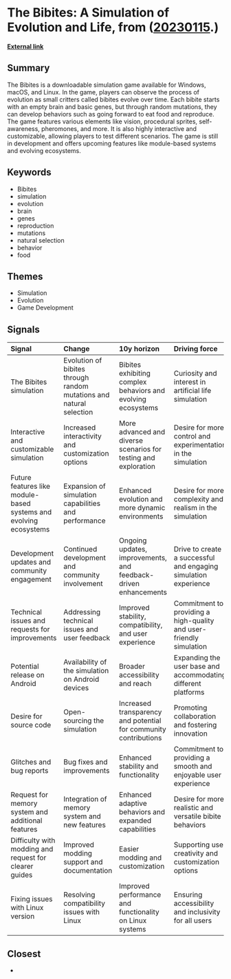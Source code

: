 # __The Bibites: A Simulation of Evolution and Life__, from ([20230115](https://kghosh.substack.com/p/20230115).)

__[External link](https://leocaussan.itch.io/the-bibites)__



## Summary

The Bibites is a downloadable simulation game available for Windows, macOS, and Linux. In the game, players can observe the process of evolution as small critters called bibites evolve over time. Each bibite starts with an empty brain and basic genes, but through random mutations, they can develop behaviors such as going forward to eat food and reproduce. The game features various elements like vision, procedural sprites, self-awareness, pheromones, and more. It is also highly interactive and customizable, allowing players to test different scenarios. The game is still in development and offers upcoming features like module-based systems and evolving ecosystems.

## Keywords

* Bibites
* simulation
* evolution
* brain
* genes
* reproduction
* mutations
* natural selection
* behavior
* food

## Themes

* Simulation
* Evolution
* Game Development

## Signals

| Signal                                                            | Change                                                              | 10y horizon                                                      | Driving force                                                       |
|:------------------------------------------------------------------|:--------------------------------------------------------------------|:-----------------------------------------------------------------|:--------------------------------------------------------------------|
| The Bibites simulation                                            | Evolution of bibites through random mutations and natural selection | Bibites exhibiting complex behaviors and evolving ecosystems     | Curiosity and interest in artificial life simulation                |
| Interactive and customizable simulation                           | Increased interactivity and customization options                   | More advanced and diverse scenarios for testing and exploration  | Desire for more control and experimentation in the simulation       |
| Future features like module-based systems and evolving ecosystems | Expansion of simulation capabilities and performance                | Enhanced evolution and more dynamic environments                 | Desire for more complexity and realism in the simulation            |
| Development updates and community engagement                      | Continued development and community involvement                     | Ongoing updates, improvements, and feedback-driven enhancements  | Drive to create a successful and engaging simulation experience     |
| Technical issues and requests for improvements                    | Addressing technical issues and user feedback                       | Improved stability, compatibility, and user experience           | Commitment to providing a high-quality and user-friendly simulation |
| Potential release on Android                                      | Availability of the simulation on Android devices                   | Broader accessibility and reach                                  | Expanding the user base and accommodating different platforms       |
| Desire for source code                                            | Open-sourcing the simulation                                        | Increased transparency and potential for community contributions | Promoting collaboration and fostering innovation                    |
| Glitches and bug reports                                          | Bug fixes and improvements                                          | Enhanced stability and functionality                             | Commitment to providing a smooth and enjoyable user experience      |
| Request for memory system and additional features                 | Integration of memory system and new features                       | Enhanced adaptive behaviors and expanded capabilities            | Desire for more realistic and versatile bibite behaviors            |
| Difficulty with modding and request for clearer guides            | Improved modding support and documentation                          | Easier modding and customization                                 | Supporting user creativity and customization options                |
| Fixing issues with Linux version                                  | Resolving compatibility issues with Linux                           | Improved performance and functionality on Linux systems          | Ensuring accessibility and inclusivity for all users                |

## Closest

* 